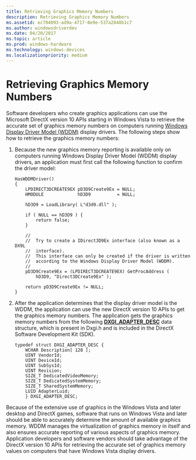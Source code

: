 ```yaml
---
title: Retrieving Graphics Memory Numbers
description: Retrieving Graphics Memory Numbers
ms.assetid: ec704093-ad9a-4717-8e9e-537a2848b1c7
ms.author: windowsdriverdev
ms.date: 04/20/2017
ms.topic: article
ms.prod: windows-hardware
ms.technology: windows-devices
ms.localizationpriority: medium
---
```


# Retrieving Graphics Memory Numbers


Software developers who create graphics applications can use the Microsoft DirectX version 10 APIs starting in Windows Vista to retrieve the accurate set of graphics memory numbers on computers running [Windows Display Driver Model (WDDM)](windows-vista-display-driver-model-design-guide.md) display drivers. The following steps show how to retrieve the graphics memory numbers:

1.  Because the new graphics memory reporting is available only on computers running Windows Display Driver Model (WDDM) display drivers, an application must first call the following function to confirm the driver model:
    ```
    HasWDDMDriver()
    {
        LPDIRECT3DCREATE9EX pD3D9Create9Ex = NULL;
        HMODULE             hD3D9          = NULL;

        hD3D9 = LoadLibrary( L"d3d9.dll" );

        if ( NULL == hD3D9 ) {
            return false;
        }

        //
        //  Try to create a IDirect3D9Ex interface (also known as a DX9L 
        //  interface).
        //  This interface can only be created if the driver is written 
        //  according to the Windows Display Driver Model (WDDM).
        //
        pD3D9Create9Ex = (LPDIRECT3DCREATE9EX) GetProcAddress (
            hD3D9, "Direct3DCreate9Ex" );

        return pD3D9Create9Ex != NULL;
    }
    ```

2.  After the application determines that the display driver model is the WDDM, the application can use the new DirectX version 10 APIs to get the graphics memory numbers. The application gets the graphics memory numbers from the following [**DXGI\_ADAPTER\_DESC**](https://msdn.microsoft.com/library/windows/desktop/bb173058) data structure, which is present in Dxgi.h and is included in the DirectX Software Development Kit (SDK).
    ```
    typedef struct DXGI_ADAPTER_DESC {
        WCHAR Description[ 128 ];
        UINT VendorId;
        UINT DeviceId;
        UINT SubSysId;
        UINT Revision;
        SIZE_T DedicatedVideoMemory;
        SIZE_T DedicatedSystemMemory;
        SIZE_T SharedSystemMemory;
        LUID AdapterLuid;
        } DXGI_ADAPTER_DESC;
    ```

Because of the extensive use of graphics in the Windows Vista and later desktop and DirectX games, software that runs on Windows Vista and later should be able to accurately determine the amount of available graphics memory. WDDM manages the virtualization of graphics memory in itself and also ensures accurate reporting of various aspects of graphics memory. Application developers and software vendors should take advantage of the DirectX version 10 APIs for retrieving the accurate set of graphics memory values on computers that have Windows Vista display drivers.

 

 





